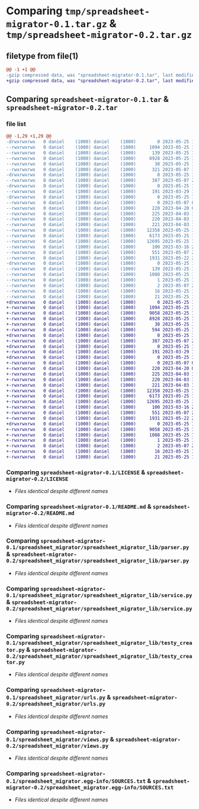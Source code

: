 # Comparing `tmp/spreadsheet-migrator-0.1.tar.gz` & `tmp/spreadsheet-migrator-0.2.tar.gz`

## filetype from file(1)

```diff
@@ -1 +1 @@
-gzip compressed data, was "spreadsheet-migrator-0.1.tar", last modified: Thu May 25 15:00:07 2023, max compression
+gzip compressed data, was "spreadsheet-migrator-0.2.tar", last modified: Thu May 25 15:22:55 2023, max compression
```

## Comparing `spreadsheet-migrator-0.1.tar` & `spreadsheet-migrator-0.2.tar`

### file list

```diff
@@ -1,29 +1,29 @@
-drwxrwxrwx   0 daniel    (1000) daniel    (1000)        0 2023-05-25 15:00:07.699127 spreadsheet-migrator-0.1/
--rwxrwxrwx   0 daniel    (1000) daniel    (1000)     1094 2023-05-25 14:35:20.000000 spreadsheet-migrator-0.1/LICENSE
--rwxrwxrwx   0 daniel    (1000) daniel    (1000)      139 2023-05-25 15:00:07.697125 spreadsheet-migrator-0.1/PKG-INFO
--rwxrwxrwx   0 daniel    (1000) daniel    (1000)     8928 2023-05-25 14:22:46.000000 spreadsheet-migrator-0.1/README.md
--rwxrwxrwx   0 daniel    (1000) daniel    (1000)       38 2023-05-25 15:00:07.700125 spreadsheet-migrator-0.1/setup.cfg
--rwxrwxrwx   0 daniel    (1000) daniel    (1000)      321 2023-05-07 19:58:28.000000 spreadsheet-migrator-0.1/setup.py
-drwxrwxrwx   0 daniel    (1000) daniel    (1000)        0 2023-05-25 15:00:07.484278 spreadsheet-migrator-0.1/spreadsheet_migrator/
--rwxrwxrwx   0 daniel    (1000) daniel    (1000)      387 2023-05-07 20:07:02.000000 spreadsheet-migrator-0.1/spreadsheet_migrator/__init__.py
-drwxrwxrwx   0 daniel    (1000) daniel    (1000)        0 2023-05-25 15:00:07.600125 spreadsheet-migrator-0.1/spreadsheet_migrator/spreadsheet_migrator_lib/
--rwxrwxrwx   0 daniel    (1000) daniel    (1000)      191 2023-03-29 14:56:36.000000 spreadsheet-migrator-0.1/spreadsheet_migrator/spreadsheet_migrator_lib/__init__.py
-drwxrwxrwx   0 daniel    (1000) daniel    (1000)        0 2023-05-25 15:00:07.685126 spreadsheet-migrator-0.1/spreadsheet_migrator/spreadsheet_migrator_lib/logs/
--rwxrwxrwx   0 daniel    (1000) daniel    (1000)        0 2023-05-07 08:40:57.000000 spreadsheet-migrator-0.1/spreadsheet_migrator/spreadsheet_migrator_lib/logs/__init__.py
--rwxrwxrwx   0 daniel    (1000) daniel    (1000)      220 2023-04-20 07:50:40.000000 spreadsheet-migrator-0.1/spreadsheet_migrator/spreadsheet_migrator_lib/logs/cases_logs.py
--rwxrwxrwx   0 daniel    (1000) daniel    (1000)      225 2023-04-03 13:21:26.000000 spreadsheet-migrator-0.1/spreadsheet_migrator/spreadsheet_migrator_lib/logs/parameters_logs.py
--rwxrwxrwx   0 daniel    (1000) daniel    (1000)      220 2023-04-03 13:21:36.000000 spreadsheet-migrator-0.1/spreadsheet_migrator/spreadsheet_migrator_lib/logs/plans_logs.py
--rwxrwxrwx   0 daniel    (1000) daniel    (1000)      221 2023-04-03 13:21:18.000000 spreadsheet-migrator-0.1/spreadsheet_migrator/spreadsheet_migrator_lib/logs/suites_logs.py
--rwxrwxrwx   0 daniel    (1000) daniel    (1000)    12358 2023-05-25 14:47:36.000000 spreadsheet-migrator-0.1/spreadsheet_migrator/spreadsheet_migrator_lib/parser.py
--rwxrwxrwx   0 daniel    (1000) daniel    (1000)     6173 2023-05-25 13:57:04.000000 spreadsheet-migrator-0.1/spreadsheet_migrator/spreadsheet_migrator_lib/service.py
--rwxrwxrwx   0 daniel    (1000) daniel    (1000)    12695 2023-05-25 11:51:41.000000 spreadsheet-migrator-0.1/spreadsheet_migrator/spreadsheet_migrator_lib/testy_creator.py
--rwxrwxrwx   0 daniel    (1000) daniel    (1000)      100 2023-03-16 20:10:58.000000 spreadsheet-migrator-0.1/spreadsheet_migrator/spreadsheet_migrator_lib/testy_exception.py
--rwxrwxrwx   0 daniel    (1000) daniel    (1000)      551 2023-05-07 22:17:30.000000 spreadsheet-migrator-0.1/spreadsheet_migrator/urls.py
--rwxrwxrwx   0 daniel    (1000) daniel    (1000)     1931 2023-05-22 20:32:22.000000 spreadsheet-migrator-0.1/spreadsheet_migrator/views.py
-drwxrwxrwx   0 daniel    (1000) daniel    (1000)        0 2023-05-25 15:00:07.536278 spreadsheet-migrator-0.1/spreadsheet_migrator.egg-info/
--rwxrwxrwx   0 daniel    (1000) daniel    (1000)      139 2023-05-25 15:00:07.000000 spreadsheet-migrator-0.1/spreadsheet_migrator.egg-info/PKG-INFO
--rwxrwxrwx   0 daniel    (1000) daniel    (1000)     1008 2023-05-25 15:00:07.000000 spreadsheet-migrator-0.1/spreadsheet_migrator.egg-info/SOURCES.txt
--rwxrwxrwx   0 daniel    (1000) daniel    (1000)        1 2023-05-25 15:00:07.000000 spreadsheet-migrator-0.1/spreadsheet_migrator.egg-info/dependency_links.txt
--rwxrwxrwx   0 daniel    (1000) daniel    (1000)        2 2023-05-07 20:03:57.000000 spreadsheet-migrator-0.1/spreadsheet_migrator.egg-info/not-zip-safe
--rwxrwxrwx   0 daniel    (1000) daniel    (1000)       16 2023-05-25 15:00:07.000000 spreadsheet-migrator-0.1/spreadsheet_migrator.egg-info/requires.txt
--rwxrwxrwx   0 daniel    (1000) daniel    (1000)       21 2023-05-25 15:00:07.000000 spreadsheet-migrator-0.1/spreadsheet_migrator.egg-info/top_level.txt
+drwxrwxrwx   0 daniel    (1000) daniel    (1000)        0 2023-05-25 15:22:55.248707 spreadsheet-migrator-0.2/
+-rwxrwxrwx   0 daniel    (1000) daniel    (1000)     1094 2023-05-25 14:35:20.000000 spreadsheet-migrator-0.2/LICENSE
+-rwxrwxrwx   0 daniel    (1000) daniel    (1000)     9058 2023-05-25 15:22:55.247704 spreadsheet-migrator-0.2/PKG-INFO
+-rwxrwxrwx   0 daniel    (1000) daniel    (1000)     8928 2023-05-25 14:22:46.000000 spreadsheet-migrator-0.2/README.md
+-rwxrwxrwx   0 daniel    (1000) daniel    (1000)       38 2023-05-25 15:22:55.249704 spreadsheet-migrator-0.2/setup.cfg
+-rwxrwxrwx   0 daniel    (1000) daniel    (1000)      594 2023-05-25 15:22:34.000000 spreadsheet-migrator-0.2/setup.py
+drwxrwxrwx   0 daniel    (1000) daniel    (1000)        0 2023-05-25 15:22:55.058318 spreadsheet-migrator-0.2/spreadsheet_migrator/
+-rwxrwxrwx   0 daniel    (1000) daniel    (1000)      387 2023-05-07 20:07:02.000000 spreadsheet-migrator-0.2/spreadsheet_migrator/__init__.py
+drwxrwxrwx   0 daniel    (1000) daniel    (1000)        0 2023-05-25 15:22:55.167586 spreadsheet-migrator-0.2/spreadsheet_migrator/spreadsheet_migrator_lib/
+-rwxrwxrwx   0 daniel    (1000) daniel    (1000)      191 2023-03-29 14:56:36.000000 spreadsheet-migrator-0.2/spreadsheet_migrator/spreadsheet_migrator_lib/__init__.py
+drwxrwxrwx   0 daniel    (1000) daniel    (1000)        0 2023-05-25 15:22:55.234704 spreadsheet-migrator-0.2/spreadsheet_migrator/spreadsheet_migrator_lib/logs/
+-rwxrwxrwx   0 daniel    (1000) daniel    (1000)        0 2023-05-07 08:40:57.000000 spreadsheet-migrator-0.2/spreadsheet_migrator/spreadsheet_migrator_lib/logs/__init__.py
+-rwxrwxrwx   0 daniel    (1000) daniel    (1000)      220 2023-04-20 07:50:40.000000 spreadsheet-migrator-0.2/spreadsheet_migrator/spreadsheet_migrator_lib/logs/cases_logs.py
+-rwxrwxrwx   0 daniel    (1000) daniel    (1000)      225 2023-04-03 13:21:26.000000 spreadsheet-migrator-0.2/spreadsheet_migrator/spreadsheet_migrator_lib/logs/parameters_logs.py
+-rwxrwxrwx   0 daniel    (1000) daniel    (1000)      220 2023-04-03 13:21:36.000000 spreadsheet-migrator-0.2/spreadsheet_migrator/spreadsheet_migrator_lib/logs/plans_logs.py
+-rwxrwxrwx   0 daniel    (1000) daniel    (1000)      221 2023-04-03 13:21:18.000000 spreadsheet-migrator-0.2/spreadsheet_migrator/spreadsheet_migrator_lib/logs/suites_logs.py
+-rwxrwxrwx   0 daniel    (1000) daniel    (1000)    12358 2023-05-25 14:47:36.000000 spreadsheet-migrator-0.2/spreadsheet_migrator/spreadsheet_migrator_lib/parser.py
+-rwxrwxrwx   0 daniel    (1000) daniel    (1000)     6173 2023-05-25 13:57:04.000000 spreadsheet-migrator-0.2/spreadsheet_migrator/spreadsheet_migrator_lib/service.py
+-rwxrwxrwx   0 daniel    (1000) daniel    (1000)    12695 2023-05-25 11:51:41.000000 spreadsheet-migrator-0.2/spreadsheet_migrator/spreadsheet_migrator_lib/testy_creator.py
+-rwxrwxrwx   0 daniel    (1000) daniel    (1000)      100 2023-03-16 20:10:58.000000 spreadsheet-migrator-0.2/spreadsheet_migrator/spreadsheet_migrator_lib/testy_exception.py
+-rwxrwxrwx   0 daniel    (1000) daniel    (1000)      551 2023-05-07 22:17:30.000000 spreadsheet-migrator-0.2/spreadsheet_migrator/urls.py
+-rwxrwxrwx   0 daniel    (1000) daniel    (1000)     1931 2023-05-22 20:32:22.000000 spreadsheet-migrator-0.2/spreadsheet_migrator/views.py
+drwxrwxrwx   0 daniel    (1000) daniel    (1000)        0 2023-05-25 15:22:55.111586 spreadsheet-migrator-0.2/spreadsheet_migrator.egg-info/
+-rwxrwxrwx   0 daniel    (1000) daniel    (1000)     9058 2023-05-25 15:22:54.000000 spreadsheet-migrator-0.2/spreadsheet_migrator.egg-info/PKG-INFO
+-rwxrwxrwx   0 daniel    (1000) daniel    (1000)     1008 2023-05-25 15:22:54.000000 spreadsheet-migrator-0.2/spreadsheet_migrator.egg-info/SOURCES.txt
+-rwxrwxrwx   0 daniel    (1000) daniel    (1000)        1 2023-05-25 15:22:54.000000 spreadsheet-migrator-0.2/spreadsheet_migrator.egg-info/dependency_links.txt
+-rwxrwxrwx   0 daniel    (1000) daniel    (1000)        2 2023-05-07 20:03:57.000000 spreadsheet-migrator-0.2/spreadsheet_migrator.egg-info/not-zip-safe
+-rwxrwxrwx   0 daniel    (1000) daniel    (1000)       16 2023-05-25 15:22:54.000000 spreadsheet-migrator-0.2/spreadsheet_migrator.egg-info/requires.txt
+-rwxrwxrwx   0 daniel    (1000) daniel    (1000)       21 2023-05-25 15:22:54.000000 spreadsheet-migrator-0.2/spreadsheet_migrator.egg-info/top_level.txt
```

### Comparing `spreadsheet-migrator-0.1/LICENSE` & `spreadsheet-migrator-0.2/LICENSE`

 * *Files identical despite different names*

### Comparing `spreadsheet-migrator-0.1/README.md` & `spreadsheet-migrator-0.2/README.md`

 * *Files identical despite different names*

### Comparing `spreadsheet-migrator-0.1/spreadsheet_migrator/spreadsheet_migrator_lib/parser.py` & `spreadsheet-migrator-0.2/spreadsheet_migrator/spreadsheet_migrator_lib/parser.py`

 * *Files identical despite different names*

### Comparing `spreadsheet-migrator-0.1/spreadsheet_migrator/spreadsheet_migrator_lib/service.py` & `spreadsheet-migrator-0.2/spreadsheet_migrator/spreadsheet_migrator_lib/service.py`

 * *Files identical despite different names*

### Comparing `spreadsheet-migrator-0.1/spreadsheet_migrator/spreadsheet_migrator_lib/testy_creator.py` & `spreadsheet-migrator-0.2/spreadsheet_migrator/spreadsheet_migrator_lib/testy_creator.py`

 * *Files identical despite different names*

### Comparing `spreadsheet-migrator-0.1/spreadsheet_migrator/urls.py` & `spreadsheet-migrator-0.2/spreadsheet_migrator/urls.py`

 * *Files identical despite different names*

### Comparing `spreadsheet-migrator-0.1/spreadsheet_migrator/views.py` & `spreadsheet-migrator-0.2/spreadsheet_migrator/views.py`

 * *Files identical despite different names*

### Comparing `spreadsheet-migrator-0.1/spreadsheet_migrator.egg-info/SOURCES.txt` & `spreadsheet-migrator-0.2/spreadsheet_migrator.egg-info/SOURCES.txt`

 * *Files identical despite different names*

